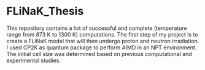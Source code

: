 # FLiNaK_Thesis
This repository contains a list of successful and complete (temperature range from 873 K to 1300 K) computations. 
The first step of my project is to create a FLiNaK model that will then undergo proton and neutron irradiation. I used CP2K as quantum package to perform AIMD in an NPT environment. The initial cell size was determined based on previous computational and experimental studies. 
